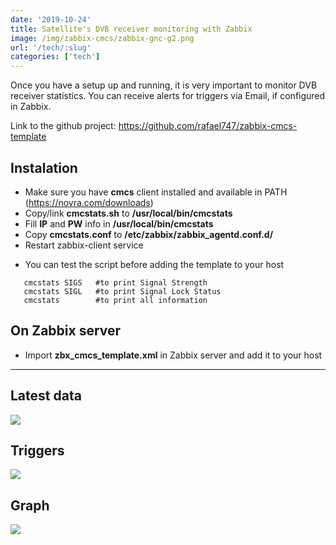 ```yaml
---
date: '2019-10-24'
title: Satellite's DVB receiver monitoring with Zabbix
image: /img/zabbix-cmcs/zabbix-gnc-g2.png
url: '/tech/:slug'
categories: ['tech']
---
```


Once you have a setup up and running, it is very important to monitor DVB receiver statistics. You can receive alerts for triggers via Email, if configured in Zabbix.

<!--more-->

Link to the github project: https://github.com/rafael747/zabbix-cmcs-template

## Instalation ##
 
 - Make sure you have **cmcs** client installed and available in PATH (https://novra.com/downloads)
 - Copy/link **cmcstats.sh** to **/usr/local/bin/cmcstats**
 - Fill **IP** and **PW** info in **/usr/local/bin/cmcstats**
 - Copy **cmcstats.conf** to **/etc/zabbix/zabbix_agentd.conf.d/**
 - Restart zabbix-client service

* You can test the script before adding the template to your host

```
   cmcstats SIGS   #to print Signal Strength
   cmcstats SIGL   #to print Signal Lock Status
   cmcstats        #to print all information
```

## On Zabbix server
 
 - Import **zbx_cmcs_template.xml** in Zabbix server and add it to your host
 

* * *
 
## Latest data
![](/img/zabbix-cmcs/zabbix-gnc.png)

## Triggers
![](/img/zabbix-cmcs/zabbix-gnc-t.png)

## Graph
![](/img/zabbix-cmcs/zabbix-gnc-g.png)
 
